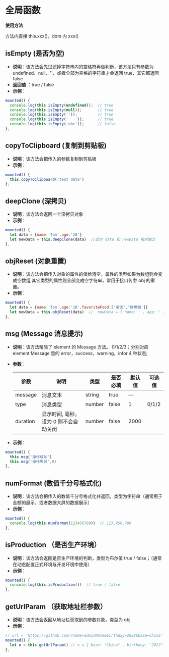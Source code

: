 # 全局函数

**使用方法**

方法内直接 this.xxx()，dom 内 xxx()

## isEmpty (是否为空)

- **说明**：该方法会先过滤掉字符串内的空格符再做判断，该方法只有参数为 undefined、null、''、或者全部为空格的字符串才会返回 true，其它都返回 false
- **返回值** ：true / false
- **示例**：

```js
mounted() {
  console.log(this.isEmpty(undefined));  // true
  console.log(this.isEmpty(null));       // true
  console.log(this.isEmpty(''));         // true
  console.log(this.isEmpty('   '));      // true
  console.log(this.isEmpty('abc'));      // false
},
```

## copyToClipboard (复制到剪贴板)

- **说明**：该方法会把传入的参数复制到剪贴板
- **示例**：

```js
mounted() {
  this.copyToClipboard('test data')
},
```

## deepClone (深拷贝)

- **说明**：该方法会返回一个深拷贝对象
- **示例**：

```js
mounted() {
  let data = {name:'Tom',age:'18'}
  let newData = this.deepClone(data)  //此时 data 和 newData 相对独立
},
```

## objReset (对象重置)

- **说明**：该方法会把传入对象的属性的值给清空，属性的类型如果为数组则会变成空数组,其它类型的属性则全部变成空字符串，常用于接口传参 obj 的重置。
- **示例**：

```js
mounted() {
  let data = {name:'Tom',age:'18',favoriteFood:['米饭','棒棒糖']}
  let newData = this.objReset(data)  //  newData = { name:'' , age:'' , favoriteFood:[] }
},
```

## msg (Message 消息提示)

- **说明**：该方法精简了 element 的 Message 方法。
  0/1/2/3；分别对应 element Message 里的 error，success，warning，infor 4 种状态;
- **参数**：

  | 参数     | 说明                                  | 类型   | 是否必填 | 默认值 | 可选值 |
  | -------- | ------------------------------------- | ------ | -------- | ------ | ------ |
  | message  | 消息文本                              | string | true     | —      |        |
  | type     | 消息类型                              | number | false    | 1      | 0/1/2  |
  | duration | 显示时间, 毫秒。设为 0 则不会自动关闭 | number | false    | 2000   |        |

- **示例**：

```js
mounted() {
  this.msg('操作成功')
  this.msg('操作失败',0)
},
```

## numFormat (数值千分号格式化)

- **说明**：该方法会把传入的数值千分号格式化并返回，类型为字符串（通常用于金额的展示，或者数据大屏的数据展示）
- **示例**：

```js
mounted() {
  console.log(this.numFormat(123456789))  // 123,456,789
},
```

## isProduction （是否生产环境）

- **说明**：该方法会返回是否生产环境的判断，类型为布尔值 true / false；（通常在动态配置正式环境与开发环境中使用）
- **示例**：

```js
mounted() {
  console.log(this.isProduction())  // true / false
},
```

## getUrlParam （获取地址栏参数）

- **说明**：该方法会返回从地址栏获取到的参数对象，类型为 obj
- **示例**：

```js
// url = 'https://github.com/?name=adminMate&birthday=2022&base=China'
mounted() {
  let o = this.getUrlParam() // o = { base: "China" , birthday: "2022" , name: "adminMate" }
},
```
